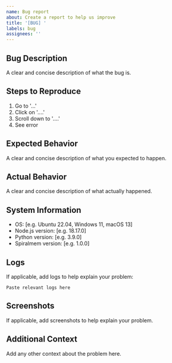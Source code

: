 ```yaml
---
name: Bug report
about: Create a report to help us improve
title: '[BUG] '
labels: bug
assignees: ''
---
```


## Bug Description
A clear and concise description of what the bug is.

## Steps to Reproduce
1. Go to '...'
2. Click on '....'
3. Scroll down to '....'
4. See error

## Expected Behavior
A clear and concise description of what you expected to happen.

## Actual Behavior
A clear and concise description of what actually happened.

## System Information
- OS: [e.g. Ubuntu 22.04, Windows 11, macOS 13]
- Node.js version: [e.g. 18.17.0]
- Python version: [e.g. 3.9.0]
- Spiralmem version: [e.g. 1.0.0]

## Logs
If applicable, add logs to help explain your problem:

```
Paste relevant logs here
```

## Screenshots
If applicable, add screenshots to help explain your problem.

## Additional Context
Add any other context about the problem here.